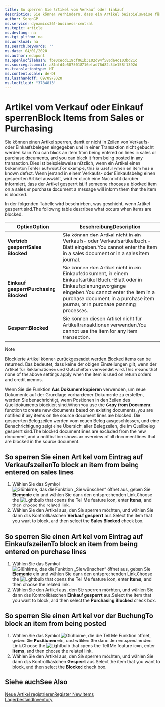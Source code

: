 ```yaml
---
title: So sperren Sie Artikel vom Verkauf oder Einkauf
description: Sie können verhindern, dass ein Artikel beispielsweise für Verkaufs- oder Einkaufsbelege verwendet wird.
author: SorenGP
ms.service: dynamics365-business-central
ms.topic: article
ms.devlang: na
ms.tgt_pltfrm: na
ms.workload: na
ms.search.keywords: ''
ms.date: 04/01/2020
ms.author: edupont
ms.openlocfilehash: fb80cecd119cf061b3102d94f586da4c103bd21c
ms.sourcegitcommit: a80afd4e5075018716efad76d82a54e158f1392d
ms.translationtype: HT
ms.contentlocale: de-DE
ms.lasthandoff: 09/09/2020
ms.locfileid: "3784813"
---
```

# <a name="block-items-from-sales-or-purchasing"></a><span data-ttu-id="70ae8-103">Artikel vom Verkauf oder Einkauf sperren</span><span class="sxs-lookup"><span data-stu-id="70ae8-103">Block Items from Sales or Purchasing</span></span>
<span data-ttu-id="70ae8-104">Sie können einen Artikel sperren, damit er nicht in Zeilen von Verkaufs- oder Einkaufsbelegen eingegeben und in einer Transaktion nicht gebucht werden kann.</span><span class="sxs-lookup"><span data-stu-id="70ae8-104">You can block an item from being entered on lines in sales or purchase documents, and you can block it from being posted in any transaction.</span></span> <span data-ttu-id="70ae8-105">Dies ist beispielsweise nützlich, wenn ein Artikel einen bekannten Fehler aufweist.</span><span class="sxs-lookup"><span data-stu-id="70ae8-105">For example, this is useful when an item has a known defect.</span></span> <span data-ttu-id="70ae8-106">Wenn jemand in einem Verkaufs- oder Einkaufsbeleg einen gesperrten Artikel auswählt, wird er durch eine Nachricht darüber informiert, dass der Artikel gesperrt ist.</span><span class="sxs-lookup"><span data-stu-id="70ae8-106">If someone chooses a blocked item on a sales or purchase document a message will inform them that the item is blocked.</span></span>

<span data-ttu-id="70ae8-107">In der folgenden Tabelle wird beschrieben, was geschieht, wenn Artikel gesperrt sind.</span><span class="sxs-lookup"><span data-stu-id="70ae8-107">The following table describes what occurs when items are blocked.</span></span>  

|<span data-ttu-id="70ae8-108">Option</span><span class="sxs-lookup"><span data-stu-id="70ae8-108">Option</span></span>|<span data-ttu-id="70ae8-109">Beschreibung</span><span class="sxs-lookup"><span data-stu-id="70ae8-109">Description</span></span>|  
|--------------------|------------|  
|<span data-ttu-id="70ae8-110">**Vertrieb gesperrt**</span><span class="sxs-lookup"><span data-stu-id="70ae8-110">**Sales Blocked**</span></span>|<span data-ttu-id="70ae8-111">Sie können den Artikel nicht in ein Verkaufs- oder Verkaufsartikelbuch.-Blatt eingeben.</span><span class="sxs-lookup"><span data-stu-id="70ae8-111">You cannot enter the item in a sales document or in a sales item journal.</span></span>|  
|<span data-ttu-id="70ae8-112">**Einkauf gesperrt**</span><span class="sxs-lookup"><span data-stu-id="70ae8-112">**Purchasing Blocked**</span></span>|<span data-ttu-id="70ae8-113">Sie können den Artikel nicht in ein Einkaufsdokument, in einem Einkaufsartikel Buch.-Blatt oder in Einkaufsplanungsvorgänge eingeben.</span><span class="sxs-lookup"><span data-stu-id="70ae8-113">You cannot enter the item in a purchase document, in a purchase item journal, or in purchase planning processes.</span></span>|  
|<span data-ttu-id="70ae8-114">**Gesperrt**</span><span class="sxs-lookup"><span data-stu-id="70ae8-114">**Blocked**</span></span>|<span data-ttu-id="70ae8-115">Sie können diesen Artikel nicht für Artikeltransaktionen verwenden.</span><span class="sxs-lookup"><span data-stu-id="70ae8-115">You cannot use the item for any item transaction.</span></span>|  

> [!NOTE]
> <span data-ttu-id="70ae8-116">Blockierte Artikel können zurückgesendet werden.</span><span class="sxs-lookup"><span data-stu-id="70ae8-116">Blocked items can be returned.</span></span> <span data-ttu-id="70ae8-117">Das bedeutet, dass keine der obigen Einstellungen gilt, wenn der Artikel für Reklamationen und Gutschriften verwendet wird.</span><span class="sxs-lookup"><span data-stu-id="70ae8-117">This means that none of the above settings apply when the item is used on return orders and credit memos.</span></span>

<span data-ttu-id="70ae8-118">Wenn Sie die Funktion **Aus Dokument kopieren** verwenden, um neue Dokumente auf der Grundlage vorhandener Dokumente zu erstellen, werden Sie benachrichtigt, wenn Positionen in den Zeilen des Quelldokuments blockiert sind.</span><span class="sxs-lookup"><span data-stu-id="70ae8-118">When you use the **Copy from Document** function to create new documents based on existing documents, you are notified if any items on the source document lines are blocked.</span></span> <span data-ttu-id="70ae8-119">Die gesperrten Belegzeilen werden vom neuen Beleg ausgeschlossen, und eine Benachrichtigung zeigt eine Übersicht aller Belegzeilen, die im Quellbeleg gesperrt sind.</span><span class="sxs-lookup"><span data-stu-id="70ae8-119">The blocked document lines are excluded from the new document, and a notification shows an overview of all document lines that are blocked in the source document.</span></span>

## <a name="to-block-an-item-from-being-entered-on-sales-lines"></a><span data-ttu-id="70ae8-120">So sperren Sie einen Artikel vom Eintrag auf Verkaufszeilen</span><span class="sxs-lookup"><span data-stu-id="70ae8-120">To block an item from being entered on sales lines</span></span>  
1.  <span data-ttu-id="70ae8-121">Wählen Sie das Symbol ![Glühbirne, das die Funktion „Sie wünschen“ öffnet](media/ui-search/search_small.png "Was möchten Sie tun?") aus, geben Sie **Elemente** ein und wählen Sie dann den entsprechenden Link.</span><span class="sxs-lookup"><span data-stu-id="70ae8-121">Choose the ![Lightbulb that opens the Tell Me feature](media/ui-search/search_small.png "Tell me what you want to do") icon, enter **Items**, and then choose the related link.</span></span>  
2.  <span data-ttu-id="70ae8-122">Wählen Sie den Artikel aus, den Sie sperren möchten, und wählen Sie dann das Kontrollkästchen **Verkauf gesperrt** aus.</span><span class="sxs-lookup"><span data-stu-id="70ae8-122">Select the item that you want to block, and then select the **Sales Blocked** check box.</span></span>  

## <a name="to-block-an-item-from-being-entered-on-purchase-lines"></a><span data-ttu-id="70ae8-123">So sperren Sie einen Artikel vom Eintrag auf Einkaufszeilen</span><span class="sxs-lookup"><span data-stu-id="70ae8-123">To block an item from being entered on purchase lines</span></span>  
1.  <span data-ttu-id="70ae8-124">Wählen Sie das Symbol ![Glühbirne, das die Funktion „Sie wünschen“ öffnet](media/ui-search/search_small.png "Was möchten Sie tun?") aus, geben Sie **Elemente** ein und wählen Sie dann den entsprechenden Link.</span><span class="sxs-lookup"><span data-stu-id="70ae8-124">Choose the ![Lightbulb that opens the Tell Me feature](media/ui-search/search_small.png "Tell me what you want to do") icon, enter **Items**, and then choose the related link.</span></span>  
2.  <span data-ttu-id="70ae8-125">Wählen Sie den Artikel aus, den Sie sperren möchten, und wählen Sie dann das Kontrollkästchen **Einkauf gesperrt** aus.</span><span class="sxs-lookup"><span data-stu-id="70ae8-125">Select the item that you want to block, and then select the **Purchasing Blocked** check box.</span></span>  

## <a name="to-block-an-item-from-being-posted"></a><span data-ttu-id="70ae8-126">So sperren Sie einen Artikel vor der Buchung</span><span class="sxs-lookup"><span data-stu-id="70ae8-126">To block an item from being posted</span></span>
1. <span data-ttu-id="70ae8-127">Wählen Sie das Symbol ![Glühbirne, die die Tell Me Funktion öffnet](media/ui-search/search_small.png "Was möchten Sie tun?"), geben Sie **Positionen** ein, und wählen Sie dann den entsprechenden Link.</span><span class="sxs-lookup"><span data-stu-id="70ae8-127">Choose the ![Lightbulb that opens the Tell Me feature](media/ui-search/search_small.png "Tell me what you want to do") icon, enter **Items**, and then choose the related link.</span></span>
2. <span data-ttu-id="70ae8-128">Wählen Sie den Artikel aus, den Sie sperren möchten, und wählen Sie dann das Kontrollkästchen **Gesperrt** aus.</span><span class="sxs-lookup"><span data-stu-id="70ae8-128">Select the item that you want to block, and then select the **Blocked** check box.</span></span>

## <a name="see-also"></a><span data-ttu-id="70ae8-129">Siehe auch</span><span class="sxs-lookup"><span data-stu-id="70ae8-129">See Also</span></span>  
[<span data-ttu-id="70ae8-130">Neue Artikel registrieren</span><span class="sxs-lookup"><span data-stu-id="70ae8-130">Register New Items</span></span>](inventory-how-register-new-items.md)  
[<span data-ttu-id="70ae8-131">Lagerbestand</span><span class="sxs-lookup"><span data-stu-id="70ae8-131">Inventory</span></span>](inventory-manage-inventory.md)  
